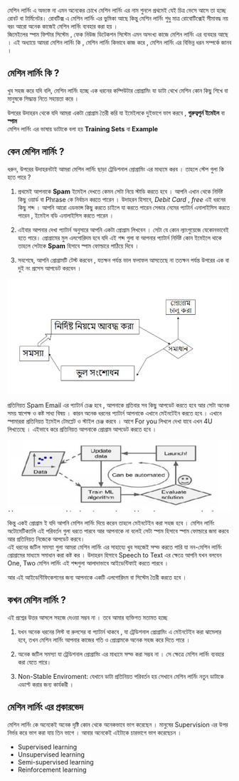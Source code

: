 মেশিন লার্নিং এ অভ্যস্ত না এমন অনেকের চোখে মেশিন লার্নিং এর নাম শুনলে প্রথমেই যেই চিত্র ভেসে আসে তা হচ্ছে রোবট বা টার্মিনেটর। রোবটিক্স এ মেশিন লার্নিং এর ভুমিকা আছে কিন্তু মেশিন লার্নিং শুধু মাত্র রোবোটিক্সেই সীমাবদ্ধ নয় বরং আরো অনেক কাজেই মেশিন লার্নিং ব্যবহার করা হয় ।    
জিমেইলের স্পাম ফিল্টার সিস্টেম , ফেক নিউজ ডিটেকশন সিস্টেম এমন অসংখ্য কাজে মেশিন লার্নিং এর ব্যবহার আছে । এই অধ্যায়ে আমরা মেশিন লার্নিং কি , মেশিন লার্নিং কিভাবে কাজ করে , মেশিন লার্নিং এর বিভিন্ন ধরন সম্পর্কে জানব ।   


## মেশিন লার্নিং কি ?
খুব সহজ করে যদি বলি, মেশিন লার্নিং হচ্ছে এক ধরনের কম্পিউটার প্রোগ্রামিং যা ডাটা থেখে মেশিন কোন কিছু শিখে বা মানুষকে সিদ্ধান্ত নিতে সহায়তা করে । 
   
উপরের উদাহরন থেকে যদি আমরা একটা প্রোগ্রাম তৈরী করি যা ইমেইলকে দুইভাগে ভাগ করবে , **গুরুত্বপুর্ন ইমেইল** বা **স্পাম**   
মেশিন লার্নিং এর ভাষায় ডাটাকে বলা হয় **Training Sets** বা **Example**

## কেন মেশিন লার্নিং ?

ধরুন, উপরের উদাহরনটাই আমরা মেশিন লার্নিং ছাড়া ট্রেডিশনাল প্রোগ্রামিং এর মাধ্যমে করব । তাহলে স্টেপ গুলা কি হতে পারে ?  
1. প্রথমেই আপনাকে **Spam** ইমেইল দেখতে কেমন সেটা নিয়ে স্টাডি করতে হবে । আপনি এখান থেকে নির্দিষ্ট কিছু ওয়ার্ড বা Phrase কে নির্বাচন করতে পারেন । উদাহরন হিসাবে, *Debit Card* , *free* এই ধরনের কিছু শব্দ । আপনি আরো এডভান্স কিছু করতে চাইলে যা করতে পারেন সেন্ডার নেমের প্যাটার্ন এনালাইসিস করতে পারেন , ইমেইল বডি এনালাইসিস করতে পারেন । 

2. এইবার আপনার দেখা প্যাটার্ন অনুসারে আপনি একটা প্রোগ্রাম লিখবেন । সেটা যে কোন  ল্যাংগুয়েজে যেকোনভাবেই হতে পারে। প্রোগ্রামের মুল এলগোরিদম হবে যদি এই শব্দ গুলা বা আপনার প্যাটার্ন নির্দিষ্ট কোন ইমেইলে থাকে তাহলে সেটাকে **Spam** হিসাবে স্পাম ফোল্ডারে পাঠিয়ে দিবে । 

3. সবশেষে, আপনি প্রোগ্রামটি টেস্ট করবেন , যতক্ষন পর্যন্ত ভাল ফলাফল আসতেছে না ততক্ষন পর্যন্ত উপরের এক বা দুই নং প্রসেস আপডেট করবেন । 


![alt text](https://github.com/aouwalitshikkha/ml-courses/blob/main/What%20is%20ML/images/traditional-program.jpg 'মেশিন লার্নিং প্রোগ্রামিং এলগোরিদম')

প্রতিনিয়ত Spam Email এর প্যাটার্ন চেঞ্জ হবে , আপনাকে প্রতিবার সব কিছু আপডেট করতে হবে আর সেটা অনেক সময় স্বাপেক্ষ ও কষ্ট সাধ্য বিষয় । কারন অনেক ধরনের প্যাটার্ন আপনাকে এখানে মেইনটেইন করতে হবে ।  এখানে স্পামাররা প্রতিনিয়ত ইমেইল টেমপ্লেট ও স্টাইল চেঞ্জ করবে । আগে  For you লিখলে দেখা যাবে এখন 4U লিখতেছে । এইভাবে করে প্রতিনিয়ত আপনাকে প্রোগ্রাম আপডেট করতে হবে । 



![alt text](https://github.com/aouwalitshikkha/ml-courses/blob/main/What%20is%20ML/images/ml-program.jpg 'ট্রেডিশনাল প্রোগ্রামিং এর ধাপ')

কিন্তু একই প্রোগ্রাম ই যদি আপনি মেশিন লার্নিং দিয়ে করেন তাহলে মেইনটেইন করা সহজ হবে ।  মেশিন লার্নিং অটোমেটিক্যালি এই পরিবর্তন গুলা ধরতে পারবে আর আপনাকে না বলেই সেটা স্পাম হিসাবে স্পাম ফোল্ডারে জমা করবে আর প্রতিনিয়ত নিজেকে আপডেট করবে।   
এই ধরনের জটিল সমস্যা গুলা আমরা মেশিন লার্নিং এর সাহায্যে খুব সহজেই সল্ভ করতে পারি  যা নন-মেশিন লার্নিং প্রোগ্রামের মাধ্যমে সমাধান করা কষ্ট কর । উদাহরন হিসাবে Speech to Text এর ক্ষেত্রে আপনি যখন বলবেন One, Two মেশিন লার্নিং এই শব্দগুলা আলাদাভাবে আইডেন্টিফাই করতে পারবে ।   

আর এই আইডেন্টিফিকেশনের জন্য আপনাকে একটি এলগোরিদম বা সিস্টেম তৈরী করতে হবে । 

## কখন মেশিন লার্নিং ?

এই প্রশ্নের উত্তর আসলে সহজে দেওয়া সম্ভব না । তবে আমার ব্যক্তিগত মতামত হচ্ছে 

1. যখন অনেক ধরনের লিস্ট বা রুলসের বা প্যাটার্ন থাকবে , যা ট্রেডিশনাল প্রোগ্রামিং এ মেইনটেইন করা ঝামেলার হবে, তখন মেশিন লার্নিং আপনার কাজের গতি ও প্রোগ্রামকে অনেক সহজ করে দিতে পারে । 

2. অনেক জটিল সমস্যা যা ট্রেডিশনাল প্রোগ্রামিং এর মাধ্যমে সল্ভ করা সম্ভব না । সে ক্ষেত্রে মেশিন লার্নিং ব্যবহার করা যেতে পারে। 

3. Non-Stable Enviroment: যেখানে ডাটা প্রতিনিয়ত পরিবর্তন হয় সেখানে মেশিন লার্নিং নতুন ডাটাকে এডাপ্ট করার জন্য কার্যকরী । 

## মেশিন লার্নিং এর প্রকারভেদ 

মেশিন লার্নিং কে অনেকেই অনেক দৃষ্টি কোন থেকে অনেকভাবে ভাগ করেছেন । মানুষের Supervision এর উপর নির্ভর করে ভাগ করা যায় তিন ভাগে । আবার অনেকেই এইটাকে চারভাগে ভাগ করেছেচন । 

- Supervised learning
- Unsupervised learning
- Semi-supervised learning
- Reinforcement learning






